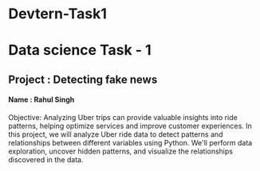 # Devtern-Task1

<h1>Data science Task - 1</h1>
<h2>Project : Detecting fake news</h2>

<h4>Name : Rahul Singh</h4> 


Objective: Analyzing Uber trips can provide valuable insights into ride patterns, helping optimize services and improve customer experiences. In this project, we will analyze Uber ride data to detect patterns and relationships between different variables using Python. We'll perform data exploration, uncover hidden patterns, and visualize the relationships discovered in the data.
